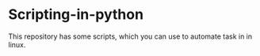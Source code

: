 # Scripting-in-python
This repository has some scripts, which you can use to automate task in in linux. 
